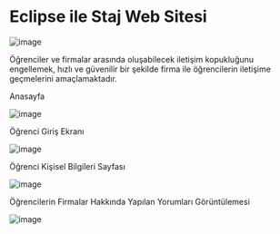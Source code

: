 # Eclipse ile Staj Web Sitesi

![image](https://user-images.githubusercontent.com/53115743/122914753-a6e23e00-d363-11eb-84d3-ebaeda02a01f.png)

Öğrenciler ve firmalar arasında oluşabilecek iletişim kopukluğunu engellemek, hızlı ve güvenilir bir şekilde firma ile öğrencilerin iletişime geçmelerini amaçlamaktadır. 



Anasayfa

![image](https://user-images.githubusercontent.com/53115743/122914788-aea1e280-d363-11eb-8caa-d5abbc3faee6.png)



Öğrenci Giriş Ekranı

![image](https://user-images.githubusercontent.com/53115743/122914811-b6fa1d80-d363-11eb-924b-c4674794e959.png)



Öğrenci Kişisel Bilgileri Sayfası 

![image](https://user-images.githubusercontent.com/53115743/122914859-c8dbc080-d363-11eb-9d1a-078e0f208af4.png)



Öğrencilerin Firmalar Hakkında Yapılan Yorumları Görüntülemesi

![image](https://user-images.githubusercontent.com/53115743/122914920-d85b0980-d363-11eb-9a1e-b3029a3fe1bf.png)







